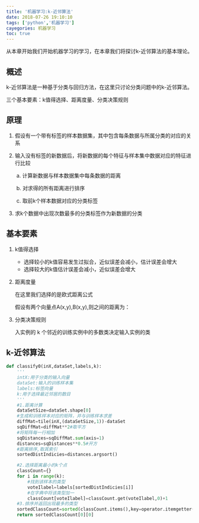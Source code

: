 ```yaml
---
title: '机器学习:k-近邻算法'
date: 2018-07-26 19:10:10
tags: ['python','机器学习']
cayegories: 机器学习
toc: true
---
```




从本章开始我们开始机器学习的学习，在本章我们将探讨k-近邻算法的基本理论。

<!-- more -->

## 概述

k-近邻算法是一种基于分类与回归方法，在这里只讨论分类问题中的k-近邻算法。

三个基本要素：k值得选择、距离度量、分类决策规则

## 原理

1. 假设有一个带有标签的样本数据集，其中包含每条数据与所属分类的对应的关系

2. 输入没有标签的新数据后，将新数据的每个特征与样本集中数据对应的特征进行比较

   ​    a. 计算新数据与样本数据集中每条数据的距离

   ​    b. 对求得的所有距离进行排序

   ​    c. 取前k个样本数据对应的分类标签

3. 求k个数据中出现次数最多的分类标签作为新数据的分类



## 基本要素

1. k值得选择

   - 选择较小的k值容易发生过拟合，近似误差会减小，估计误差会增大
   - 选择较大的k值估计误差会减小，近似误差会增大

2. 距离度量

   在这里我们选择的是欧式距离公式

   假设有两个向量点A(x,y),B(x,y),则之间的距离为：

3. 分类决策规则

   入实例的 k 个邻近的训练实例中的多数类决定输入实例的类 

## k-近邻算法

```python
def classify0(inX,dataSet,labels,k):
    '''
    intX:用于分类的输入向量
    dataSet:输入的训练样本集
    labels:标签向量
    k:用于选择最近邻居的数目
    '''
    #1.距离计算
    dataSetSize=dataSet.shape[0]
    #生成和训练样本对应的矩阵，并与训练样本求差
    diffMat=tile(inX,(dataSetSize,1))-dataSet
    sqDiffMat=diffMat**2#取平方
    #将矩阵每一行相加
    sqDistances=sqDiffMat.sum(axis=1)
    distances=sqDistances**0.5#开方
    #距离排序,取其索引
    sortedDistIndicies=distances.argsort()

    #2.选择距离最小的k个点
    classCount={}
    for i in range(k):
        #找到该样本的类型
        voteIlabel=labels[sortedDistIndicies[i]]
        #在字典中将该类型加一
        classCount[voteIlabel]=classCount.get(voteIlabel,0)+1
    #3.排序并返回出现最多的类型
    sortedClassCount=sorted(classCount.items(),key=operator.itemgetter(1),reverse=True)
    return sortedClassCount[0][0]

```

